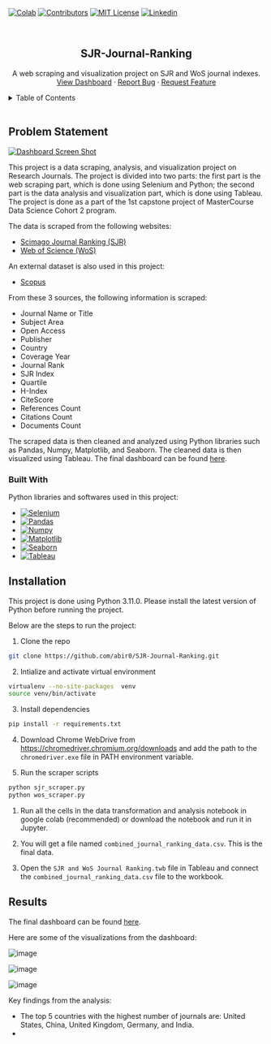 <!-- SHIELDS -->
[![Colab][colab-shield]][colab-url]
[![Contributors][contributors-shield]][contributors-url]
[![MIT License][license-shield]][license-url]
[![Linkedin][linkedin-shield]][linkedin-url]


<!-- PROJECT INTRO -->
<br />
<div align="center">
  <h2 align="center">SJR-Journal-Ranking</h2>

  <p align="center">
    A web scraping and visualization project on SJR and WoS journal indexes.
    <br />
    <a href=#>View Dashboard</a>
    ·
    <a href="https://github.com/abir0/SJR-Journal-Ranking/issues">Report Bug</a>
    ·
    <a href="https://github.com/abir0/SJR-Journal-Ranking/issues">Request Feature</a>
  </p>
</div>


<!-- TABLE OF CONTENTS -->
<details>
  <summary>Table of Contents</summary>
  <ol>
    <li><a href="#problem-statement">Problem Statement</a></li>
    <li><a href="#built-with">Built With</a></li>
    <li><a href="#installation">Installation</a></li>
    <li><a href="#results">Results</a></li>
  </ol>
</details>

<br>


## Problem Statement

[![Dashboard Screen Shot][dashboard-screenshot]](https://)

This project is a data scraping, analysis, and visualization project on Research Journals. The project is divided into two parts: the first part is the web scraping part, which is done using Selenium and Python; the second part is the data analysis and visualization part, which is done using Tableau. The project is done as a part of the 1st capstone project of MasterCourse Data Science Cohort 2 program.

The data is scraped from the following websites:

* [Scimago Journal Ranking (SJR)](https://www.scimagojr.com/journalrank.php?wos=true&type=j)
* [Web of Science (WoS)](https://mjl.clarivate.com/search-results)

An external dataset is also used in this project:
* [Scopus](https://www.scopus.com/sources.uri)

From these 3 sources, the following information is scraped:

* Journal Name or Title
* Subject Area
* Open Access
* Publisher
* Country
* Coverage Year
* Journal Rank
* SJR Index
* Quartile
* H-Index
* CiteScore
* References Count
* Citations Count
* Documents Count

The scraped data is then cleaned and analyzed using Python libraries such as Pandas, Numpy, Matplotlib, and Seaborn. The cleaned data is then visualized using Tableau. The final dashboard can be found [here][dashboard-url].



### Built With

Python libraries and softwares used in this project:

* [![Selenium][Selenium]][Selenium-url]
* [![Pandas][Pandas]][Pandas-url]
* [![Numpy][Numpy]][Numpy-url]
* [![Matplotlib][Matplotlib]][Matplotlib-url]
* [![Seaborn][Seaborn]][Seaborn-url]
* [![Tableau][Tableau]][Tableau-url]



<!-- INSTALLATION -->
## Installation

This project is done using Python 3.11.0. Please install the latest version of Python before running the project.

Below are the steps to run the project:

1. Clone the repo
```bash
git clone https://github.com/abir0/SJR-Journal-Ranking.git
```

2. Intialize and activate virtual environment
```bash
virtualenv --no-site-packages  venv
source venv/bin/activate
```

3. Install dependencies
```bash
pip install -r requirements.txt
```

4. Download Chrome WebDrive from https://chromedriver.chromium.org/downloads and add the path to the `chromedriver.exe` file in PATH environment variable.

5. Run the scraper scripts
```bash
python sjr_scraper.py
python wos_scraper.py
```

1. Run all the cells in the data transformation and analysis notebook in google colab (recommended) or download the notebook and run it in Jupyter.

2. You will get a file named `combined_journal_ranking_data.csv`. This is the final data.

3. Open the `SJR and WoS Journal Ranking.twb` file in Tableau and connect the `combined_journal_ranking_data.csv` file to the workbook.


## Results

The final dashboard can be found [here][dashboard-url].

Here are some of the visualizations from the dashboard:

![image](https://user-images.githubusercontent.com/57366310/139580421-0b6b8b0a-2b0a-4b0e-8b0a-9b0b0b0b0b0b.png)

![image](https://user-images.githubusercontent.com/57366310/139580438-4b0b0b0b-0b0b-4b0b-8b0b-0b0b0b0b0b0b.png)

![image](https://user-images.githubusercontent.com/57366310/139580450-0b0b0b0b-0b0b-4b0b-8b0b-0b0b0b0b0b0b.png)

Key findings from the analysis:

* The top 5 countries with the highest number of journals are: United States, China, United Kingdom, Germany, and India.
* 




<!-- MARKDOWN LINKS & IMAGES -->
[colab-shield]: https://colab.research.google.com/assets/colab-badge.svg
[colab-url]: https://colab.research.google.com/drive/1Fj1eJKqB_Y9wDbKTx16AKk2q7X9hLoOh?usp=sharing
[contributors-shield]: https://img.shields.io/github/contributors/abir0/SJR-Journal-Ranking.svg
[contributors-url]: https://github.com/abir0/SJR-Journal-Ranking/graphs/contributors
[license-shield]: https://img.shields.io/github/license/abir0/SJR-Journal-Ranking.svg
[license-url]: https://github.com/abir0/SJR-Journal-Ranking/blob/master/LICENSE.txt
[linkedin-shield]: https://img.shields.io/badge/-LinkedIn-black.svg?logo=linkedin&colorB=555
[linkedin-url]: https://linkedin.com/in/abir0
[dashboard-screenshot]: #
[dashboard-url]: #

[Selenium]: https://img.shields.io/badge/-selenium-%43B02A?style=for-the-badge&logo=selenium&logoColor=white
[Pandas]: https://img.shields.io/badge/pandas-%23150458.svg?style=for-the-badge&logo=pandas&logoColor=white
[Numpy]: https://img.shields.io/badge/numpy-%23013243.svg?style=for-the-badge&logo=numpy&logoColor=white
[Matplotlib]: https://img.shields.io/badge/Matplotlib-%23ffffff.svg?style=for-the-badge&logo=Matplotlib&logoColor=black
[Seaborn]: https://img.shields.io/badge/Seaborn-%23000000.svg?style=for-the-badge&logo=Matplotlib&logoColor=blue
[Tableau]: https://img.shields.io/badge/Tableau-%23ffffff.svg?style=for-the-badge&logo=Matplotlib&logoColor=black
[Selenium-url]: https://www.selenium.dev/
[Pandas-url]: https://pandas.pydata.org/
[Numpy-url]: https://numpy.org/
[Matplotlib-url]: https://matplotlib.org/
[Seaborn-url]: https://seaborn.pydata.org/
[Tableau-url]: https://public.tableau.com/app/discover